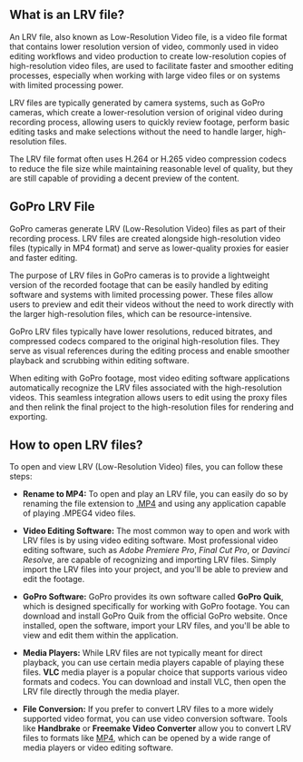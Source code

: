 ## What is an LRV file?

An LRV file, also known as Low-Resolution Video file, is a video file format that contains lower resolution version of video, commonly used in video editing workflows and video production to create low-resolution copies of high-resolution video files, are used to facilitate faster and smoother editing processes, especially when working with large video files or on systems with limited processing power.

LRV files are typically generated by camera systems, such as GoPro cameras, which create a lower-resolution version of original video during recording process, allowing users to quickly review footage, perform basic editing tasks and make selections without the need to handle larger, high-resolution files.

The LRV file format often uses H.264 or H.265 video compression codecs to reduce the file size while maintaining reasonable level of quality, but they are still capable of providing a decent preview of the content.

## GoPro LRV File

GoPro cameras generate LRV (Low-Resolution Video) files as part of their recording process. LRV files are created alongside high-resolution video files (typically in MP4 format) and serve as lower-quality proxies for easier and faster editing.

The purpose of LRV files in GoPro cameras is to provide a lightweight version of the recorded footage that can be easily handled by editing software and systems with limited processing power. These files allow users to preview and edit their videos without the need to work directly with the larger high-resolution files, which can be resource-intensive.

GoPro LRV files typically have lower resolutions, reduced bitrates, and compressed codecs compared to the original high-resolution files. They serve as visual references during the editing process and enable smoother playback and scrubbing within editing software.

When editing with GoPro footage, most video editing software applications automatically recognize the LRV files associated with the high-resolution videos. This seamless integration allows users to edit using the proxy files and then relink the final project to the high-resolution files for rendering and exporting.

## How to open LRV files?

To open and view LRV (Low-Resolution Video) files, you can follow these steps:

- **Rename to MP4:** To open and play an LRV file, you can easily do so by renaming the file extension to [.MP4](/video/mp4/) and using any application capable of playing .MPEG4 video files.

- **Video Editing Software:** The most common way to open and work with LRV files is by using video editing software. Most professional video editing software, such as _Adobe Premiere Pro_, _Final Cut Pro_, or _Davinci Resolve_, are capable of recognizing and importing LRV files. Simply import the LRV files into your project, and you'll be able to preview and edit the footage.

- **GoPro Software:** GoPro provides its own software called **GoPro Quik**, which is designed specifically for working with GoPro footage. You can download and install GoPro Quik from the official GoPro website. Once installed, open the software, import your LRV files, and you'll be able to view and edit them within the application.

- **Media Players:** While LRV files are not typically meant for direct playback, you can use certain media players capable of playing these files. **VLC** media player is a popular choice that supports various video formats and codecs. You can download and install VLC, then open the LRV file directly through the media player.

- **File Conversion:** If you prefer to convert LRV files to a more widely supported video format, you can use video conversion software. Tools like **Handbrake** or **Freemake Video Converter** allow you to convert LRV files to formats like [MP4](/video/mp4/), which can be opened by a wide range of media players or video editing software.


